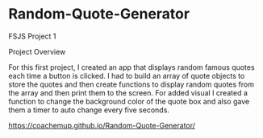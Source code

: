 # Random-Quote-Generator

FSJS Project 1

Project Overview

For this first project, I created an app that displays random famous quotes each time a button is clicked. I had to build an array of quote objects to store the quotes and then create functions to display random quotes from the array and then print them to the screen.  For added visual I created a function to change the background color of the quote box and also gave them a timer to auto change every five seconds.  

https://coachemup.github.io/Random-Quote-Generator/
